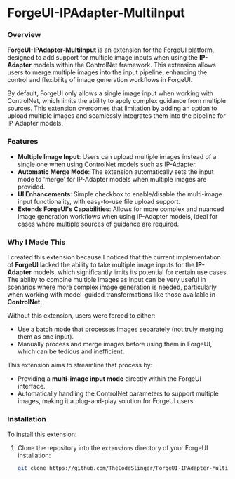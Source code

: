 # ForgeUI-IPAdapter-MultiInput

### Overview

**ForgeUI-IPAdapter-MultiInput** is an extension for the [ForgeUI](https://github.com/AUTOMATIC1111/stable-diffusion-webui) platform, designed to add support for multiple image inputs when using the **IP-Adapter** models within the ControlNet framework. This extension allows users to merge multiple images into the input pipeline, enhancing the control and flexibility of image generation workflows in ForgeUI.

By default, ForgeUI only allows a single image input when working with ControlNet, which limits the ability to apply complex guidance from multiple sources. This extension overcomes that limitation by adding an option to upload multiple images and seamlessly integrates them into the pipeline for IP-Adapter models.

### Features

- **Multiple Image Input**: Users can upload multiple images instead of a single one when using ControlNet models such as IP-Adapter.
- **Automatic Merge Mode**: The extension automatically sets the input mode to 'merge' for IP-Adapter models when multiple images are provided.
- **UI Enhancements**: Simple checkbox to enable/disable the multi-image input functionality, with easy-to-use file upload support.
- **Extends ForgeUI's Capabilities**: Allows for more complex and nuanced image generation workflows when using IP-Adapter models, ideal for cases where multiple sources of guidance are required.

### Why I Made This

I created this extension because I noticed that the current implementation of **ForgeUI** lacked the ability to take multiple image inputs for the **IP-Adapter** models, which significantly limits its potential for certain use cases. The ability to combine multiple images as input can be very useful in scenarios where more complex image generation is needed, particularly when working with model-guided transformations like those available in **ControlNet**.

Without this extension, users were forced to either:
- Use a batch mode that processes images separately (not truly merging them as one input).
- Manually process and merge images before using them in ForgeUI, which can be tedious and inefficient.

This extension aims to streamline that process by:
- Providing a **multi-image input mode** directly within the ForgeUI interface.
- Automatically handling the ControlNet parameters to support multiple images, making it a plug-and-play solution for ForgeUI users.

### Installation

To install this extension:

1. Clone the repository into the `extensions` directory of your ForgeUI installation:
   ```bash
   git clone https://github.com/TheCodeSlinger/ForgeUI-IPAdapter-MultiInput.git
